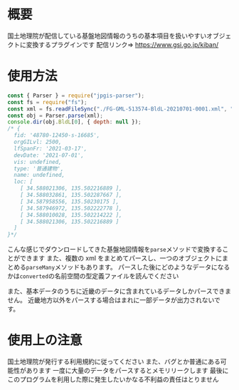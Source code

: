 # 概要

国土地理院が配信している基盤地図情報のうちの基本項目を扱いやすいオブジェクトに変換するプラグインです
配信リンク=> https://www.gsi.go.jp/kiban/

# 使用方法

```js
const { Parser } = require("jpgis-parser");
const fs = require("fs");
const xml = fs.readFileSync("./FG-GML-513574-BldL-20210701-0001.xml", "utf8");
const obj = Parser.parse(xml);
console.dir(obj.BldL[0], { depth: null });
/* {
  fid: '48780-12450-s-16685',       
  orgGILvl: 2500,
  lfSpanFr: '2021-03-17',
  devDate: '2021-07-01',
  vis: undefined,
  type: '普通建物',
  name: undefined,
  loc: [
    [ 34.588021306, 135.502216889 ],
    [ 34.588032861, 135.502287667 ],
    [ 34.587958556, 135.50230175 ], 
    [ 34.587946972, 135.502222778 ],
    [ 34.588010028, 135.502214222 ],
    [ 34.588021306, 135.502216889 ] 
  ]
}*/
```

こんな感じでダウンロードしてきた基盤地図情報を`parse`メソッドで変換することができます
また、複数の xml をまとめてパースし、一つのオブジェクトにまとめる`parseMany`メソッドもあります。
パースした後にどのようなデータになるかは`converted`の名前空間の型定義ファイルを読んでください

また、基本データのうちに近畿のデータに含まれているデータしかパースできません。
近畿地方以外をパースする場合はまれに一部データが出力されないです。

# 使用上の注意

国土地理院が発行する利用規約に従ってください
また、バグとか普通にある可能性があります
一度に大量のデータをパースするとメモリリークします
最後にこのプログラムを利用した際に発生したいかなる不利益の責任はとりません
